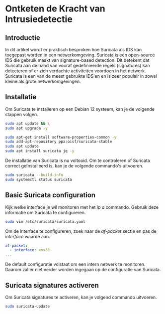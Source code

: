 # Ontketen de Kracht van Intrusiedetectie

## Introductie
In dit artikel wordt er praktisch besproken hoe Suricata als IDS kan toegepast worden in een netwerkomgeving. Suricata is een open-source IDS die gebruik maakt van signature-based detection. Dit betekent dat Suricata aan de hand van vooraf gedefinieerde regels (signatures) kan detecteren of er zich verdachte activiteiten voordoen in het netwerk. Suricata is een van de meest gebruikte IDS'en en is zeer populair in zowel kleine als grote netwerkomgevingen.

## Installatie
Om Suricata te installeren op een Debian 12 systeem, kan je de volgende stappen volgen.
    
```bash
sudo apt update && \
sudo apt upgrade -y

sudo apt-get install software-properties-common -y
sudo add-apt-repository ppa:oisf/suricata-stable
sudo apt update
sudo apt install suricata jq -y
```

De installatie van Suricata is nu voltooid. Om te controleren of Suricata correct geïnstalleerd is, kan je de volgende commando's uitvoeren.

```bash
sudo suricata --build-info
sudo systemctl status suricata
```

## Basic Suricata configuration

Kijk welke interface je wil monitoren met het *ip a* commando. Gebruik deze informatie om Suricata te configureren.

```bash
sudo vim /etc/suricata/suricata.yaml
```

Om de interface te configureren, zoek naar de *af-packet* sectie en pas de *interface* waarde aan.

```yaml
af-packet:
  - interface: ens33
... 
```

De default configuratie volstaat om een intern netwerk te monitoren. Daarom zal er niet verder worden ingegaan op de configuratie van Suricata.

## Suricata signatures activeren

Om Suricata signatures te activeren, kan je volgend commando uitvoeren.

```bash
sudo suricata-update
```
